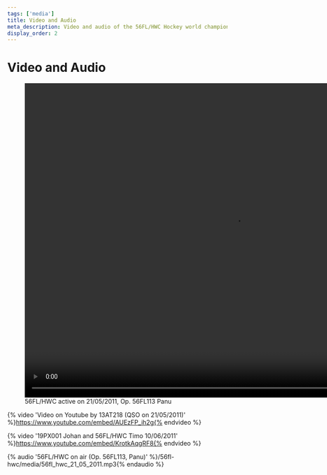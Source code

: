 ```yaml
---
tags: ['media']
title: Video and Audio
meta_description: Video and audio of the 56FL/HWC Hockey world championship SES
display_order: 2
---
```


# Video and Audio

<figure class="video">
<video width="960" height="720" controls>
<source src="https://fldx.org/activations/56fl_hwc_21052011_op_panu.mp4" type="video/mp4">
Your browser does not support the video element.
</video>
<figcaption>56FL/HWC active on 21/05/2011, Op. 56FL113 Panu</figcaption>
</figure>

{% video 'Video on Youtube by 13AT218 (QSO on 21/05/2011)' %}https://www.youtube.com/embed/AUEzFP_ih2g{% endvideo %}

{% video '19PX001 Johan and 56FL/HWC Timo 10/06/2011' %}https://www.youtube.com/embed/KrotkAqgRF8{% endvideo %}

{% audio '56FL/HWC on air (Op. 56FL113, Panu)' %}/56fl-hwc/media/56fl_hwc_21_05_2011.mp3{% endaudio %}

